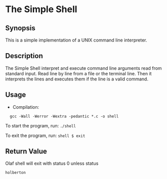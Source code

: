 <!-- Headings -->

# The Simple Shell

## Synopsis
This is a simple implementation of a UNIX command line interpreter.

## Description

The Simple Shell interpret and execute command line arguments read from
standard input. Read line by line from a file or the terminal line. Then it
interprets the lines and executes them if the line is a valid command.

## Usage

* Compilation:

```
  gcc -Wall -Werror -Wextra -pedantic *.c -o shell

```
To start the program, run:
```./shell```

To exit the program, run:
```shell $ exit```


<!-- Headings -->
## Return Value
Olaf shell will exit with status 0 unless status

```
holberton
```
